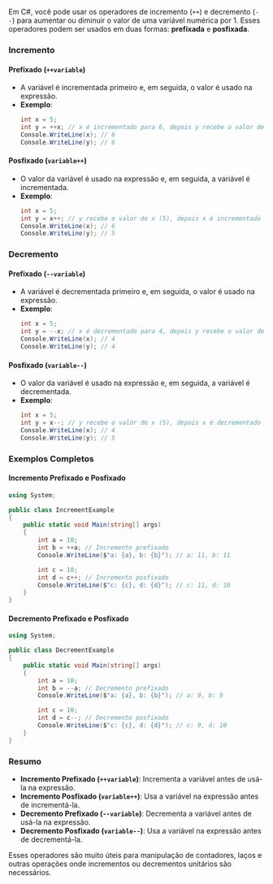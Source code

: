 Em C#, você pode usar os operadores de incremento (`++`) e decremento (`--`) para aumentar ou diminuir o valor de uma variável numérica por 1. Esses operadores podem ser usados em duas formas: **prefixada** e **posfixada**. 

### Incremento

#### Prefixado (`++variable`)
- A variável é incrementada primeiro e, em seguida, o valor é usado na expressão.
- **Exemplo**:
  ```csharp
  int x = 5;
  int y = ++x; // x é incrementado para 6, depois y recebe o valor de x (6)
  Console.WriteLine(x); // 6
  Console.WriteLine(y); // 6
  ```

#### Posfixado (`variable++`)
- O valor da variável é usado na expressão e, em seguida, a variável é incrementada.
- **Exemplo**:
  ```csharp
  int x = 5;
  int y = x++; // y recebe o valor de x (5), depois x é incrementado para 6
  Console.WriteLine(x); // 6
  Console.WriteLine(y); // 5
  ```

### Decremento

#### Prefixado (`--variable`)
- A variável é decrementada primeiro e, em seguida, o valor é usado na expressão.
- **Exemplo**:
  ```csharp
  int x = 5;
  int y = --x; // x é decrementado para 4, depois y recebe o valor de x (4)
  Console.WriteLine(x); // 4
  Console.WriteLine(y); // 4
  ```

#### Posfixado (`variable--`)
- O valor da variável é usado na expressão e, em seguida, a variável é decrementada.
- **Exemplo**:
  ```csharp
  int x = 5;
  int y = x--; // y recebe o valor de x (5), depois x é decrementado para 4
  Console.WriteLine(x); // 4
  Console.WriteLine(y); // 5
  ```

### Exemplos Completos

#### Incremento Prefixado e Posfixado
```csharp
using System;

public class IncrementExample
{
    public static void Main(string[] args)
    {
        int a = 10;
        int b = ++a; // Incremento prefixado
        Console.WriteLine($"a: {a}, b: {b}"); // a: 11, b: 11

        int c = 10;
        int d = c++; // Incremento posfixado
        Console.WriteLine($"c: {c}, d: {d}"); // c: 11, d: 10
    }
}
```

#### Decremento Prefixado e Posfixado
```csharp
using System;

public class DecrementExample
{
    public static void Main(string[] args)
    {
        int a = 10;
        int b = --a; // Decremento prefixado
        Console.WriteLine($"a: {a}, b: {b}"); // a: 9, b: 9

        int c = 10;
        int d = c--; // Decremento posfixado
        Console.WriteLine($"c: {c}, d: {d}"); // c: 9, d: 10
    }
}
```

### Resumo
- **Incremento Prefixado (`++variable`)**: Incrementa a variável antes de usá-la na expressão.
- **Incremento Posfixado (`variable++`)**: Usa a variável na expressão antes de incrementá-la.
- **Decremento Prefixado (`--variable`)**: Decrementa a variável antes de usá-la na expressão.
- **Decremento Posfixado (`variable--`)**: Usa a variável na expressão antes de decrementá-la.

Esses operadores são muito úteis para manipulação de contadores, laços e outras operações onde incrementos ou decrementos unitários são necessários.